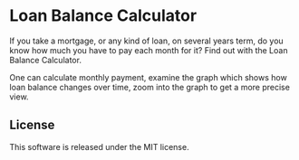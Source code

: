 ﻿Loan Balance Calculator
=======================

If you take a mortgage, or any kind of loan, on several years term, do you know how much you have to pay each month for it? Find out with the Loan Balance Calculator.

One can calculate monthly payment, examine the graph which shows how loan balance changes over time, zoom into the graph to get a more precise view.

<!--
Try it at [lukapopijac.com/loan-balance-calculator/](lukapopijac.com/loan-balance-calculator/).
-->

License
-------
This software is released under the MIT license.
